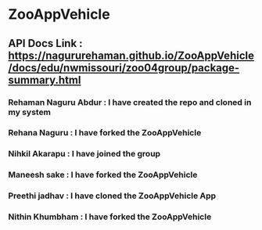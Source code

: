 # ZooAppVehicle
## API Docs Link : https://nagururehaman.github.io/ZooAppVehicle/docs/edu/nwmissouri/zoo04group/package-summary.html
### Rehaman Naguru Abdur : I have created the repo and cloned in my system
### Rehana Naguru : I have forked the ZooAppVehicle
### Nihkil Akarapu : I have joined the group
### Maneesh sake : I have forked the ZooAppVehicle
### Preethi jadhav : I have cloned the ZooAppVehicle App
### Nithin Khumbham : I have forked the ZooAppVehicle

